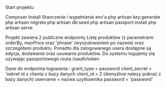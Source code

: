 Start projektu

Composer Install
Stworzenie i wypełnienie env'a 
php artisan key:generate
php artisan migrate
php artisan db:seed
php artisan passport:install
php artisan serve

Projekt zawiera 2 publiczne endpointy Listę produktów (z parametrami orderBy, maxPrice oraz 'phrase' (wyszukiwaniem po nazwie) oraz szczegółami produktu.
Ponadto dla zalogowanego usera dostępne są edycja, dodawanie oraz usuwanie produktów.
Do systemu logujemy się uzywając passportowego routa /oauth/token 

Dane do endpointa logowania :
grant_type = password
client_secret = 'sekret id z clienta z bazy danych
client_id = 2 (domyślnie nalezy pobrać z bazy danych)
username = nazwa uzytkownika
password = 'password'

